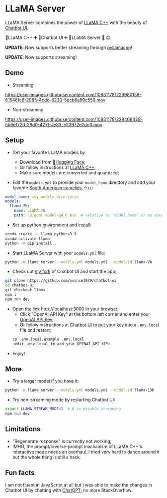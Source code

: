 # LLaMA Server

LLaMA Server combines the power of [LLaMA C++](https://github.com/ggerganov/llama.cpp) with the beauty of [Chatbot UI](https://github.com/mckaywrigley/chatbot-ui).

🦙LLaMA C++ ➕ 🤖Chatbot UI ➕ 🔗LLaMA Server 🟰 😊

**UPDATE**: Now supports better streaming through [pyllamacpp](https://github.com/nomic-ai/pyllamacpp)!

**UPDATE**: Now supports streaming!

## Demo
- Streaming

https://user-images.githubusercontent.com/10931178/229980159-61546fa6-2985-4cdc-8230-5dcb6a69c559.mov

- Non-streaming

https://user-images.githubusercontent.com/10931178/229408428-5b6ef72d-28d0-427f-ae83-e23972e2dcff.mov


## Setup

- Get your favorite LLaMA models by
  - Download from [🤗Hugging Face](https://huggingface.co/models?sort=downloads&search=ggml);
  - Or follow instructions at [LLaMA C++](https://github.com/ggerganov/llama.cpp);
  - Make sure models are converted and quantized;

- Edit the `models.yml` to provide your `model_home` directory and add your favorite [South American camelids](https://en.wikipedia.org/wiki/Lama_(genus)), e.g.:
```yaml
model_home: <my_models_directory>
models:
  llama-7b:
    name: LLAMA-7B
    path: 7B/ggml-model-q4_0.bin  # relative to `model_home` or an absolute path
```

- Set up python environment and install:
```bash
conda create -n llama python=3.9
conda activate llama
python -m pip install .
```

- Start LLaMA Server with your `models.yml` file:
```bash
python -m llama_server --models-yml models.yml --model-id llama-7b
```

- Check out [my fork](https://github.com/nuance1979/chatbot-ui) of Chatbot UI and start the app;
```bash
git clone https://github.com/nuance1979/chatbot-ui
cd chatbot-ui
git checkout llama
npm i
npm run dev
```
- Open the link http://localhost:3000 in your browser;
  - Click "OpenAI API Key" at the bottom left corner and enter your [OpenAI API Key](https://platform.openai.com/account/api-keys);
  - Or follow instructions at [Chatbot UI](https://github.com/mckaywrigley/chatbot-ui) to put your key into a `.env.local` file and restart;
  ```bash
  cp .env.local.example .env.local
  <edit .env.local to add your OPENAI_API_KEY>
  ```
- Enjoy!

## More

- Try a larger model if you have it:
```bash
python -m llama_server --models-yml models.yml --model-id llama-13b
```

- Try non-streaming mode by restarting Chatbot UI:
```bash
export LLAMA_STREAM_MODE=1  # 0 to disable streaming
npm run dev
```

## Limitations

- "Regenerate response" is currently not working;
- IMHO, the prompt/reverse-prompt machanism of LLaMA C++'s interactive mode needs an overhaul. I tried very hard to dance around it but the whole thing is still a hack.

## Fun facts

I am not fluent in JavaScript at all but I was able to make the changes in Chatbot UI by chatting with [ChatGPT](https://chat.openai.com); no more StackOverflow.
